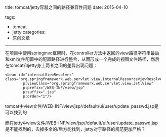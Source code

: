 title: tomcat/jetty容器之间的路径兼容性问题
date: 2015-04-10

tags:
 - tomcat
 - jetty
categories:
 - 原创文章

---

在项目中使用springmvc框架时，在controller方法中返回的view路径字符串最后和xml文件配置中的配置路径进行整合，从而形成一个完成的视图文件路径，然后在tomcat和jetty身上两者之间的差异出现问题：

```
<bean id="internalViewResolver" class="org.springframework.web.servlet.view.InternalResourceViewResolver"
        p:viewClass="org.springframework.web.servlet.view.JstlView"
        p:prefix="/WEB-INF/view/jsp"
        p:suffix=".jsp"
        p:order="1"/>
```

tomcat中view文件/WEB-INF/view/jsp//default/ui/user/update_passwd.jsp是可以找到的

而在jetty中view文件/WEB-INF/view/jsp//default/ui/user/update_passwd.jsp是不能找到的，去掉多余的/后方能找到，jetty对于路径的规范更加严格？